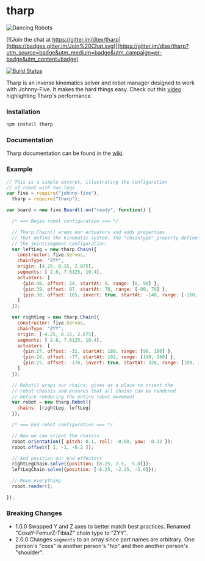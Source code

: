 # tharp

![Dancing Robots](https://raw.githubusercontent.com/dtex/tharp/master/assets/tharp-banner-color.png)

[![Join the chat at https://gitter.im/dtex/tharp](https://badges.gitter.im/Join%20Chat.svg)](https://gitter.im/dtex/tharp?utm_source=badge&utm_medium=badge&utm_campaign=pr-badge&utm_content=badge)

[![Build Status](https://travis-ci.org/dtex/tharp.svg)](https://travis-ci.org/dtex/tharp)

Tharp is an inverse kinematics solver and robot manager designed to work with Johnny-Five. It makes the hard things easy. Check out this [video](http://www.youtube.com/watch?v=gabm8QdO29Q) highlighting Tharp's  performance.


### Installation
````bash
npm install tharp
````

### Documentation
Tharp documentation can be found in the [wiki](https://github.com/dtex/tharp/wiki).

### Example
````js
// This is a simple excerpt, illustrating the configuration
// of robot with two legs
var five = require("johnny-five"),
  tharp = require("tharp");

var board = new five.Board().on("ready", function() {

  /* === Begin robot configuration === */

  // Tharp.Chain() wraps our actuators and adds properties
  // that define the kinematic system. The "chainType" property defines
  // the joint/segment configuration.
  var leftLeg = new tharp.Chain({
    constructor: five.Servos,
    chainType: "ZYY",
    origin: [4.25, 0.15, 2.875],
    segments: [ 2.6, 7.6125, 10.4],
    actuators: [
      {pin:40, offset: 24, startAt: 0, range: [0, 90] },
      {pin:39, offset: 87, startAt: 78, range: [-80, 78] },
      {pin:38, offset: 165, invert: true, startAt: -140, range: [-160, -10] }
    ]
  });

  var rightLeg = new tharp.Chain({
    constructor: five.Servos,
    chainType: "ZYY",
    origin: [-4.25, 0.15, 2.875],
    segments: [ 2.6, 7.6125, 10.4],
    actuators: [
      {pin:27, offset: -31, startAt: 180, range: [90, 180] },
      {pin:26, offset: -77, startAt: 102, range: [110, 260] },
      {pin:25, offset: -176, invert: true, startAt: 320, range: [180, 340]}
    ]
  });

  // Robot() wraps our chains, gives us a place to orient the
  // robot chassis and ensures that all chains can be rendered
  // before rendering the entire robot movement
  var robot = new tharp.Robot({
    chains: [rightLeg, leftLeg]
  });

  /* === End robot configuration === */

  // Now we can orient the chassis
  robot.orientation({ pitch: 0.1, roll: -0.08, yaw: -0.13 });
  robot.offset([ 1, -1, -0.2 ]);

  // And position our end effectors
  rightLegChain.solve({position: [8.25, 2.5, -5.0]});
  leftLegChain.solve({position: [-8.25, -2.25, -5.0]});

  // Move everything
  robot.render();

});

````
### Breaking Changes
* 1.0.0 Swapped Y and Z axes to better match best practices. Renamed "CoxaY-FemurZ-TibiaZ" chain type to "ZYY".
* 2.0.0 Changes ```segments``` to an array since part names are arbitrary. One person's "coxa" is another person's "hip" and then another person's "shoulder".
